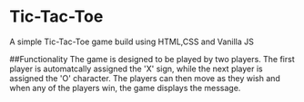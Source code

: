 # Tic-Tac-Toe
A simple Tic-Tac-Toe game build using HTML,CSS and Vanilla JS

##Functionality
The game is designed to be played by two players. The first player is automatcally assigned the 'X' sign, while the next player is assigned the 'O' character. 
The players can then move as they wish and when any of the players win, the game displays the message.
